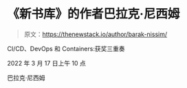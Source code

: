 # 《新书库》的作者巴拉克·尼西姆

> 原文：<https://thenewstack.io/author/barak-nissim/>

CI/CD、DevOps 和 Containers:获奖三重奏

2022 年 3 月 17 日上午 10 点

巴拉克·尼西姆